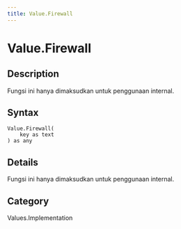 ```yaml
---
title: Value.Firewall
---
```


# Value.Firewall


## Description

Fungsi ini hanya dimaksudkan untuk penggunaan internal.


## Syntax

```powerquery
Value.Firewall(
    key as text
) as any
```


## Details

Fungsi ini hanya dimaksudkan untuk penggunaan internal.



## Category
Values.Implementation
